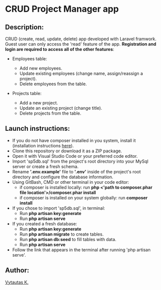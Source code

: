 # CRUD Project Manager app

## Description:

CRUD (create, read, update, delete) app developed with Laravel framwork. Guest user can only access the 'read' feature of the app. **Registration and login are required to access all of the other features**:

-   Employees table:

    -   Add new employees.
    -   Update existing employees (change name, assign/reassign a project).
    -   Delete employees from the table.

-   Projects table:

    -   Add a new project.
    -   Update an existing project (change title).
    -   Delete projects from the table.

## Launch instructions:

-   If you do not have composer installed in you system, install it (installation instructions [here](https://getcomposer.org/download)).
-   Clone this repository or download it as a ZIP package.
-   Open it with Visual Studio Code or your preferred code editor.
-   Import 'sp5db.sql' from the project's root directory into your MySql server or create a fresh schema.
-   Rename **'.env.example'** file to **'.env'** inside of the project's root directory and configure the database information.
-   Using GitBash, CMD or other terminal in your code editor:
    -   if composer is installed locally: run **php <'path to composer.phar file location'>/composer.phar install**
    -   if composer is installed on your system globally: run **composer install**
-   If you chose to import 'sp5db.sql', in terminal:
    -   Run **php artisan key:generate**
    -   Run **php artisan serve**
-   If you created a fresh database:
    -   Run **php artisan key:generate**
    -   Run **php artisan migrate** to create tables.
    -   Run **php artisan db:seed** to fill tables with data.
    -   Run **php artisan serve**
-   Follow the link that appears in the terminal after running 'php artisan serve'.

## Author:

[Vytautas K.](https://github.com/VytautasKaz)

